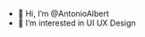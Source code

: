 - 👋 Hi, I’m @AntonioAlbert
- 👀 I’m interested in UI UX Design

<!---
AntonioAlbert/AntonioAlbert is a ✨ special ✨ repository because its `README.md` (this file) appears on your GitHub profile.
You can click the Preview link to take a look at your changes.
--->
